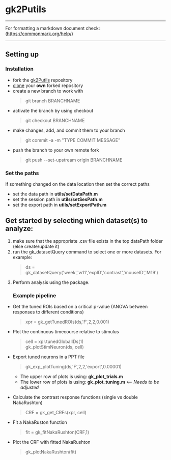 # gk2Putils
---
For formatting a markdown document check: (https://commonmark.org/help/)

---
## Setting up
### Installation
- fork the [gk2Putils](https://github.com/gkeliris/gk2Putils) repository
- [clone](https://docs.github.com/en/repositories/creating-and-managing-repositories/cloning-a-repository) your **own** forked repository
- create a new branch to work with
    > git branch BRANCHNAME
- activate the branch by using checkout
    > git checkout BRANCHNAME
- make changes, add, and commit them to your branch 
    > git commit -a -m "TYPE COMMIT MESSAGE"
- push the branch to your own remote fork
    > git push --set-upstream origin BRANCHNAME
### Set the paths
If something changed on the data location then set the correct paths
- set the data path in **utils/setDataPath.m**
- set the session path in **utils/setSesPath.m**
- set the export path in **utils/setExportPath.m**

## Get started by selecting which dataset(s) to analyze:

1) make sure that the appropriate .csv file exists in the top dataPath folder (else create/update it)
2) run the gk_datasetQuery command to select one or more datasets. For example:
    > ds = gk_datasetQuery('week','w11','expID','contrast','mouseID','M19')
3) Perform analysis using the package.
    ### Example pipeline
- Get the tuned ROIs based on a critical p-value (ANOVA between responses to different conditions)
    > xpr = gk_getTunedROIs(ds,'F',2,2,0.001)

- Plot the continuous timecourse relative to stimulus
    > cell = xpr.tunedGlobalIDs(1)  
    > gk_plotStimNeuron(ds, cell)  

- Export tuned neurons in a PPT file 
    > gk_exp_plotTuning(ds,'F',2,2,'export',0.00001)  
    + The upper row of plots is using: **gk_plot_trials.m**  
    + The lower row of plots is using: **gk_plot_tuning.m**  <-- *Needs to be adjusted*

- Calculate the contrast response functions (single vs double NakaRushton)
    > CRF = gk_get_CRFs(xpr, cell)

- Fit a NakaRuston function
    > fit = gk_fitNakaRushton(CRF,1)

- Plot the CRF with fitted NakaRushton
    > gk_plotNakaRushton(fit)